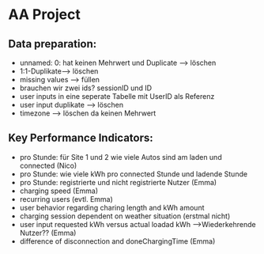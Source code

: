 # AA Project
## Data preparation:
- unnamed: 0: hat keinen Mehrwert und Duplicate --> löschen
- 1:1-Duplikate--> löschen
- missing values --> füllen
- brauchen wir zwei ids? sessionID und ID
- user inputs in eine seperate Tabelle mit UserID als Referenz
- user input duplikate --> löschen
- timezone --> löschen da keinen Mehrwert


## Key Performance Indicators:
- pro  Stunde: für Site 1 und 2 wie viele Autos sind am laden und connected (Nico)
- pro Stunde: wie viele kWh pro connected Stunde und ladende Stunde
- pro Stunde: registrierte und nicht registrierte Nutzer (Emma)
- charging speed (Emma)
- recurring users (evtl. Emma)
- user behavior regarding charing length and kWh amount
- charging session dependent on weather situation (erstmal  nicht)
- user input requested kWh versus actual loadad kWh -->Wiederkehrende Nutzer?? (Emma)
- difference of disconnection and doneChargingTime (Emma)
